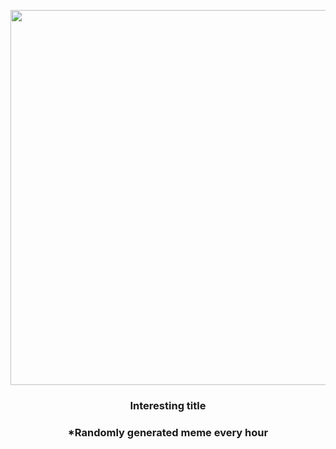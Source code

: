 <p align="center">
        <img src="https://i.redd.it/qgmlzmocgh591.jpg" width="600" height="600">
        </p>
        <h3 align="center">Interesting title</h3>
        <h3 align="center">*Randomly generated meme every hour</h3>
    